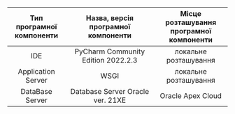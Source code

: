|Тип програмної <br> компоненти|Назва, версія програмної <br> компоненти|Місце розташування <br> програмної компоненти|
|:-:|:-:|:-:|
IDE|PyCharm Community Edition 2022.2.3|локальне розташування|
Application Server|WSGI|локальне розташування|
DataBase Server|Database Server Oracle ver. 21XE|Oracle Apex Cloud|

